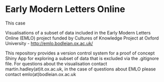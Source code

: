 # Early Modern Letters Online

This case 

Visualisations of a subset of data included in the Early Modern Letters Online (EMLO) project funded by Cultures of Knowledge Project at Oxford University - http://emlo.bodleian.ox.ac.uk/

This repository provides a version control system for a proof of concept Shiny App for exploring a subset of data that is excluded via the .gitignore file. For questions about the visualisation contact martin.hadley(at)it.ox.ac.uk, in the case of questions about EMLO please contact emlo(at)bodleian.ox.ac.uk
